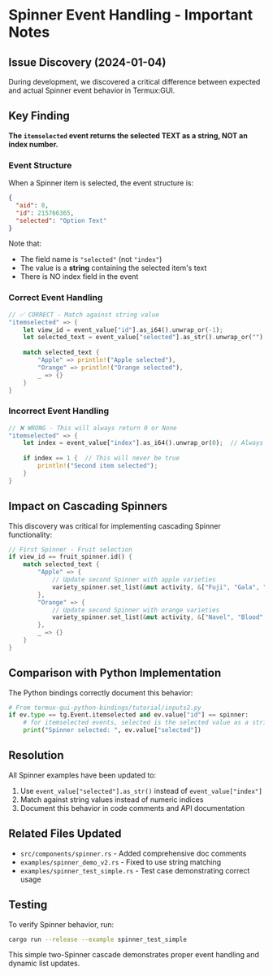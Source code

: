 # Spinner Event Handling - Important Notes

## Issue Discovery (2024-01-04)

During development, we discovered a critical difference between expected and actual Spinner event behavior in Termux:GUI.

## Key Finding

**The `itemselected` event returns the selected TEXT as a string, NOT an index number.**

### Event Structure

When a Spinner item is selected, the event structure is:

```json
{
  "aid": 0,
  "id": 215766365,
  "selected": "Option Text"
}
```

Note that:
- The field name is `"selected"` (not `"index"`)
- The value is a **string** containing the selected item's text
- There is NO index field in the event

### Correct Event Handling

```rust
// ✅ CORRECT - Match against string value
"itemselected" => {
    let view_id = event_value["id"].as_i64().unwrap_or(-1);
    let selected_text = event_value["selected"].as_str().unwrap_or("");
    
    match selected_text {
        "Apple" => println!("Apple selected"),
        "Orange" => println!("Orange selected"),
        _ => {}
    }
}
```

### Incorrect Event Handling

```rust
// ❌ WRONG - This will always return 0 or None
"itemselected" => {
    let index = event_value["index"].as_i64().unwrap_or(0);  // Always 0!
    
    if index == 1 {  // This will never be true
        println!("Second item selected");
    }
}
```

## Impact on Cascading Spinners

This discovery was critical for implementing cascading Spinner functionality:

```rust
// First Spinner - Fruit selection
if view_id == fruit_spinner.id() {
    match selected_text {
        "Apple" => {
            // Update second Spinner with apple varieties
            variety_spinner.set_list(&mut activity, &["Fuji", "Gala", "Granny Smith"])?;
        },
        "Orange" => {
            // Update second Spinner with orange varieties
            variety_spinner.set_list(&mut activity, &["Navel", "Blood", "Valencia"])?;
        },
        _ => {}
    }
}
```

## Comparison with Python Implementation

The Python bindings correctly document this behavior:

```python
# From termux-gui-python-bindings/tutorial/inputs2.py
if ev.type == tg.Event.itemselected and ev.value["id"] == spinner:
    # for itemselected events, selected is the selected value as a string
    print("Spinner selected: ", ev.value["selected"])
```

## Resolution

All Spinner examples have been updated to:
1. Use `event_value["selected"].as_str()` instead of `event_value["index"]`
2. Match against string values instead of numeric indices
3. Document this behavior in code comments and API documentation

## Related Files Updated

- `src/components/spinner.rs` - Added comprehensive doc comments
- `examples/spinner_demo_v2.rs` - Fixed to use string matching
- `examples/spinner_test_simple.rs` - Test case demonstrating correct usage

## Testing

To verify Spinner behavior, run:

```bash
cargo run --release --example spinner_test_simple
```

This simple two-Spinner cascade demonstrates proper event handling and dynamic list updates.
